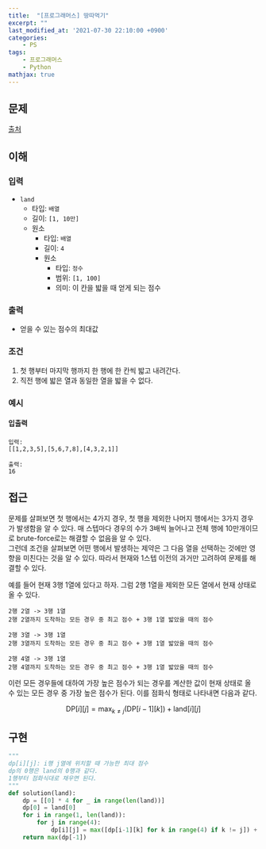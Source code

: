 ```yaml
---
title:  "[프로그래머스] 땅따먹기"
excerpt: ""
last_modified_at: '2021-07-30 22:10:00 +0900'
categories:
    - PS
tags:
    - 프로그래머스
    - Python
mathjax: true
---
```


## 문제

[출처](https://programmers.co.kr/learn/courses/30/lessons/12913)

## 이해

### 입력 

* ```land```
    * 타입: ```배열```
    * 길이: ```[1, 10만]```
    * 원소
        * 타입: ```배열```
        * 길이: ```4```
        * 원소
            * 타입: ```정수```
            * 범위: ```[1, 100]```
            * 의미: 이 칸을 밟을 때 얻게 되는 점수
            
### 출력 

* 얻을 수 있는 점수의 최대값

### 조건

1. 첫 행부터 마지막 행까지 한 행에 한 칸씩 밟고 내려간다.
2. 직전 행에 밟은 열과 동일한 열을 밟을 수 없다.

### 예시

#### 입출력

```
입력: 
[[1,2,3,5],[5,6,7,8],[4,3,2,1]]	

출력: 
16
```

## 접근

문제를 살펴보면 첫 행에서는 4가지 경우, 첫 행을 제외한 나머지 행에서는 3가지 경우가 발생함을 알 수 있다. 매 스텝마다 경우의 수가 3배씩 늘어나고 전체 행에 10만개이므로 brute-force로는 해결할 수 없음을 알 수 있다.\
그런데 조건을 살펴보면 어떤 행에서 발생하는 제약은 그 다음 열을 선택하는 것에만 영향을 미친다는 것을 알 수 있다. 따라서 현재와 1스텝 이전의 과거만 고려하여 문제를 해결할 수 있다.

예를 들어 현재 3행 1열에 있다고 하자. 그럼 2행 1열을 제외한 모든 열에서 현재 상태로 올 수 있다. 
```
2행 2열 -> 3행 1열
2행 2열까지 도착하는 모든 경우 중 최고 점수 + 3행 1열 밟았을 때의 점수

2행 3열 -> 3행 1열
2행 3열까지 도착하는 모든 경우 중 최고 점수 + 3행 1열 밟았을 때의 점수

2행 4열 -> 3행 1열
2행 4열까지 도착하는 모든 경우 중 최고 점수 + 3행 1열 밟았을 때의 점수
```
이런 모든 경우들에 대하여 가장 높은 점수가 되는 경우를 계산한 값이 현재 상태로 올 수 있는 모든 경우 중 가장 높은 점수가 된다. 이를 점화식 형태로 나타내면 다음과 같다.

$$
\text {DP}[i][j] = \max_{k\not= j} (\text {DP}[i-1][k]) + \text {land} [i][j]
$$


## 구현

```python
"""
dp[i][j]: i행 j열에 위치할 때 가능한 최대 점수
dp의 0행은 land의 0행과 같다.
1행부터 점화식대로 채우면 된다.
"""
def solution(land):
    dp = [[0] * 4 for _ in range(len(land))]
    dp[0] = land[0]
    for i in range(1, len(land)):
        for j in range(4):
            dp[i][j] = max([dp[i-1][k] for k in range(4) if k != j]) + land[i][j]
    return max(dp[-1])
```